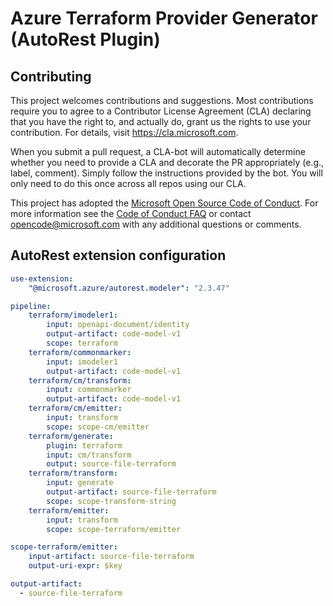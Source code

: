 # Azure Terraform Provider Generator (AutoRest Plugin)

## Contributing

This project welcomes contributions and suggestions.  Most contributions require you to agree to a
Contributor License Agreement (CLA) declaring that you have the right to, and actually do, grant us
the rights to use your contribution. For details, visit https://cla.microsoft.com.

When you submit a pull request, a CLA-bot will automatically determine whether you need to provide
a CLA and decorate the PR appropriately (e.g., label, comment). Simply follow the instructions
provided by the bot. You will only need to do this once across all repos using our CLA.

This project has adopted the [Microsoft Open Source Code of Conduct](https://opensource.microsoft.com/codeofconduct/).
For more information see the [Code of Conduct FAQ](https://opensource.microsoft.com/codeofconduct/faq/) or
contact [opencode@microsoft.com](mailto:opencode@microsoft.com) with any additional questions or comments.

## AutoRest extension configuration

```yaml
use-extension:
    "@microsoft.azure/autorest.modeler": "2.3.47"

pipeline:
    terraform/imodeler1:
        input: openapi-document/identity
        output-artifact: code-model-v1
        scope: terraform
    terraform/commonmarker:
        input: imodeler1
        output-artifact: code-model-v1
    terraform/cm/transform:
        input: commonmarker
        output-artifact: code-model-v1
    terraform/cm/emitter:
        input: transform
        scope: scope-cm/emitter
    terraform/generate:
        plugin: terraform
        input: cm/transform
        output: source-file-terraform
    terraform/transform:
        input: generate
        output-artifact: source-file-terraform
        scope: scope-transform-string
    terraform/emitter:
        input: transform
        scope: scope-terraform/emitter

scope-terraform/emitter:
    input-artifact: source-file-terraform
    output-uri-expr: $key

output-artifact:
  - source-file-terraform
```
